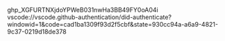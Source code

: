 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
vscode://vscode.github-authentication/did-authenticate?windowid=1&code=cad1ba1309f93d2f5cbf&state=930cc94a-a6a9-4821-9c37-0219d18de378